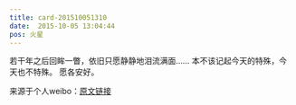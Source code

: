 ```yaml
---
title: card-201510051310
date:  2015-10-05 13:04:44
pos: 火星
---
```

若干年之后回眸一瞥，依旧只愿静静地泪流满面…… 本不该记起今天的特殊，今天也不特殊。 愿各安好。 

来源于个人weibo：[原文链接](https://m.weibo.cn/status/CDGds9EWH?mblogid=CDGds9EWH)